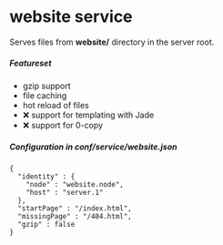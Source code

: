 # website service 

Serves files from **website/** directory in the server root.

##### Featureset
- gzip support
- file caching
- hot reload of files
- :x: support for templating with Jade
- :x: support for 0-copy

##### Configuration in conf/service/website.json

```
{
  "identity" : {
    "node" : "website.node",
    "host" : "server.1"
  },
  "startPage" : "/index.html",
  "missingPage" : "/404.html",
  "gzip" : false
}
```
